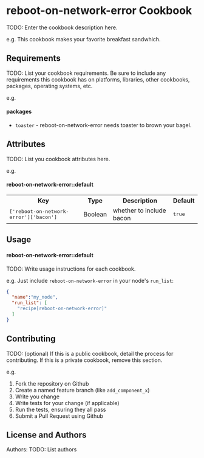 reboot-on-network-error Cookbook
================================
TODO: Enter the cookbook description here.

e.g.
This cookbook makes your favorite breakfast sandwhich.

Requirements
------------
TODO: List your cookbook requirements. Be sure to include any requirements this cookbook has on platforms, libraries, other cookbooks, packages, operating systems, etc.

e.g.
#### packages
- `toaster` - reboot-on-network-error needs toaster to brown your bagel.

Attributes
----------
TODO: List you cookbook attributes here.

e.g.
#### reboot-on-network-error::default
<table>
  <tr>
    <th>Key</th>
    <th>Type</th>
    <th>Description</th>
    <th>Default</th>
  </tr>
  <tr>
    <td><tt>['reboot-on-network-error']['bacon']</tt></td>
    <td>Boolean</td>
    <td>whether to include bacon</td>
    <td><tt>true</tt></td>
  </tr>
</table>

Usage
-----
#### reboot-on-network-error::default
TODO: Write usage instructions for each cookbook.

e.g.
Just include `reboot-on-network-error` in your node's `run_list`:

```json
{
  "name":"my_node",
  "run_list": [
    "recipe[reboot-on-network-error]"
  ]
}
```

Contributing
------------
TODO: (optional) If this is a public cookbook, detail the process for contributing. If this is a private cookbook, remove this section.

e.g.
1. Fork the repository on Github
2. Create a named feature branch (like `add_component_x`)
3. Write you change
4. Write tests for your change (if applicable)
5. Run the tests, ensuring they all pass
6. Submit a Pull Request using Github

License and Authors
-------------------
Authors: TODO: List authors

